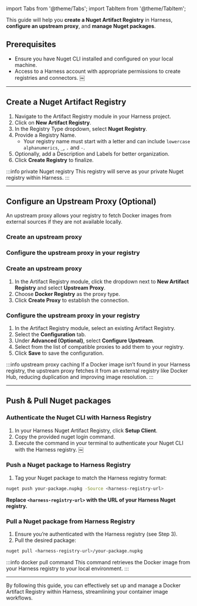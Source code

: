 import Tabs from '@theme/Tabs';
import TabItem from '@theme/TabItem';

This guide will help you **create a Nuget Artifact Registry** in Harness, **configure an upstream proxy**, and **manage Nuget packages**.

## Prerequisites
- Ensure you have Nuget CLI installed and configured on your local machine.
- Access to a Harness account with appropriate permissions to create registries and connectors. ￼

---
## Create a Nuget Artifact Registry
<Tabs>
<TabItem value="create-registry-interactive" label="Interactive Guide">
<DocVideo src="https://app.tango.us/app/embed/21a8f737-f90b-4864-a3b9-0538f80be7a5?skipCover=false&defaultListView=false&skipBranding=false&makeViewOnly=true&hideAuthorAndDetails=true" title="Create a Nuget Artifact Registry in Harness" />
</TabItem>
<TabItem value="create-registry-step-by-step" label="Step-by-Step">

1. Navigate to the Artifact Registry module in your Harness project.
2. Click on **New Artifact Registry**.
3. In the Registry Type dropdown, select **Nuget Registry**.
4. Provide a Registry Name.
    - Your registry name must start with a letter and can include `lowercase alphanumerics`, `_`, `.` and `-`.
5. Optionally, add a Description and Labels for better organization.
6. Click **Create Registry** to finalize.

</TabItem>
</Tabs>

:::info private Nuget registry
This registry will serve as your private Nuget registry within Harness.
:::

---
## Configure an Upstream Proxy (Optional)
An upstream proxy allows your registry to fetch Docker images from external sources if they are not available locally.

<Tabs>
<TabItem value="configure-upstream-interactive" label="Interactive Guides">

### Create an upstream proxy
<DocVideo src="https://app.tango.us/app/embed/f9437754-7cdf-4c19-9c94-9932c7e1a46a?skipCover=false&defaultListView=false&skipBranding=false&makeViewOnly=true&hideAuthorAndDetails=true" title="Create Upstream Proxy Configuration" />

### Configure the upstream proxy in your registry
<DocVideo src="https://app.tango.us/app/embed/e228e016-f58c-4281-8f7f-39a7cb652f46?skipCover=false&defaultListView=false&skipBranding=false&makeViewOnly=false&hideAuthorAndDetails=true" title="Configure Upstream in Docker Registry" />

</TabItem>
<TabItem value="configure-upstream-step-by-step" label="Step-by-Step">

### Create an upstream proxy
1. In the Artifact Registry module, click the dropdown next to **New Artifact Registry** and select **Upstream Proxy**.
2. Choose **Docker Registry** as the proxy type.
3. Click **Create Proxy** to establish the connection.

### Configure the upstream proxy in your registry
1. In the Artifact Registry module, select an existing Artifact Registry.
2. Select the **Configuration** tab.
3. Under **Advanced (Optional)**, select **Configure Upstream**.
4. Select from the list of compatible proxies to add them to your registry.
5. Click **Save** to save the configuration.

</TabItem>
</Tabs>

:::info upstream proxy caching
If a Docker image isn’t found in your Harness registry, the upstream proxy fetches it from an external registry like Docker Hub, reducing duplication and improving image resolution.
:::

---
## Push & Pull Nuget packages
### Authenticate the Nuget CLI with Harness Registry
1. In your Harness Nuget Artifact Registry, click **Setup Client**.
2. Copy the provided nuget login command.
3. Execute the command in your terminal to authenticate your Nuget CLI with the Harness registry. ￼

### Push a Nuget package to Harness Registry

1. Tag your Nuget package to match the Harness registry format:

```bash
nuget push your-package.nupkg -Source <harness-registry-url>
```

**Replace `<harness-registry-url>` with the URL of your Harness Nuget registry.**

### Pull a Nuget package from Harness Registry
1. Ensure you’re authenticated with the Harness registry (see Step 3).
2. Pull the desired package:
```bash
nuget pull <harness-registry-url>/your-package.nupkg
```

:::info docker pull command
This command retrieves the Docker image from your Harness registry to your local environment.
:::

---
By following this guide, you can effectively set up and manage a Docker Artifact Registry within Harness, streamlining your container image workflows.